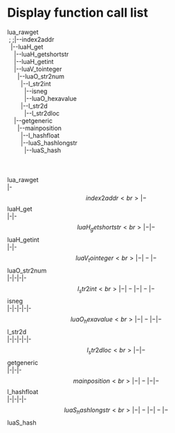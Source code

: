 # Display function call list
lua_rawget<br>
&nbsp;;&nbsp;;|--index2addr<br>
&nbsp;&nbsp;|--luaH_get<br>
&nbsp;&nbsp;&nbsp;&nbsp;|--luaH_getshortstr<br>
&nbsp;&nbsp;&nbsp;&nbsp;|--luaH_getint<br>
&nbsp;&nbsp;&nbsp;&nbsp;|--luaV_tointeger<br>
&nbsp;&nbsp;&nbsp;&nbsp;&nbsp;&nbsp;|--luaO_str2num<br>
&nbsp;&nbsp;&nbsp;&nbsp;&nbsp;&nbsp;&nbsp;&nbsp;|--l_str2int<br>
&nbsp;&nbsp;&nbsp;&nbsp;&nbsp;&nbsp;&nbsp;&nbsp;&nbsp;&nbsp;|--isneg<br>
&nbsp;&nbsp;&nbsp;&nbsp;&nbsp;&nbsp;&nbsp;&nbsp;&nbsp;&nbsp;|--luaO_hexavalue<br>
&nbsp;&nbsp;&nbsp;&nbsp;&nbsp;&nbsp;&nbsp;&nbsp;|--l_str2d<br>
&nbsp;&nbsp;&nbsp;&nbsp;&nbsp;&nbsp;&nbsp;&nbsp;&nbsp;&nbsp;|--l_str2dloc<br>
&nbsp;&nbsp;&nbsp;&nbsp;|--getgeneric<br>
&nbsp;&nbsp;&nbsp;&nbsp;&nbsp;&nbsp;|--mainposition<br>
&nbsp;&nbsp;&nbsp;&nbsp;&nbsp;&nbsp;&nbsp;&nbsp;|--l_hashfloat<br>
&nbsp;&nbsp;&nbsp;&nbsp;&nbsp;&nbsp;&nbsp;&nbsp;|--luaS_hashlongstr<br>
&nbsp;&nbsp;&nbsp;&nbsp;&nbsp;&nbsp;&nbsp;&nbsp;&nbsp;&nbsp;|--luaS_hash<br>
<br>
<br>
<br>
lua_rawget<br>
|-$$index2addr<br>
|-$$luaH_get<br>
|-|-$$luaH_getshortstr<br>
|-|-$$luaH_getint<br>
|-|-$$luaV_tointeger<br>
|-|-|-$$luaO_str2num<br>
|-|-|-|-$$l_str2int<br>
|-|-|-|-|-$$isneg<br>
|-|-|-|-|-$$luaO_hexavalue<br>
|-|-|-|-$$l_str2d<br>
|-|-|-|-|-$$l_str2dloc<br>
|-|-$$getgeneric<br>
|-|-|-$$mainposition<br>
|-|-|-|-$$l_hashfloat<br>
|-|-|-|-$$luaS_hashlongstr<br>
|-|-|-|-|-$$luaS_hash<br>
